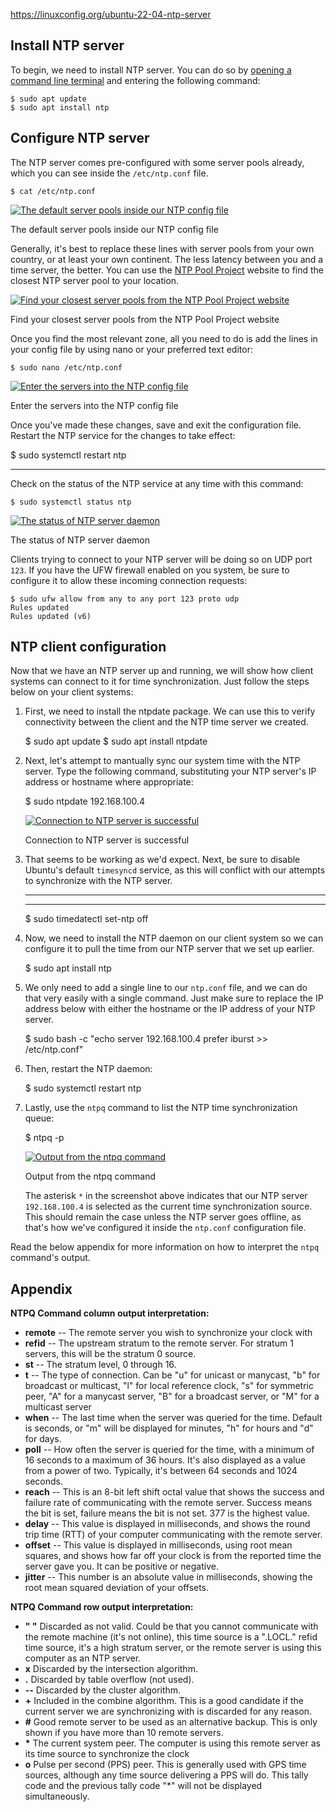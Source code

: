 https://linuxconfig.org/ubuntu-22-04-ntp-server

## Install NTP server

To begin, we need to install NTP server. You can do so by [opening a command line terminal](https://linuxconfig.org/how-to-open-a-terminal-on-ubuntu-xenial-xerus-16-04-linux) and entering the following command:

```
$ sudo apt update
$ sudo apt install ntp
```

## Configure NTP server

The NTP server comes pre-configured with some server pools already, which you can see inside the `/etc/ntp.conf` file.

```
$ cat /etc/ntp.conf
```

[![The default server pools inside our NTP config file](https://linuxconfig.org/wp-content/uploads/2022/04/01-ubuntu-22-04-ntp-server.png)](https://linuxconfig.org/wp-content/uploads/2022/04/01-ubuntu-22-04-ntp-server.png)

The default server pools inside our NTP config file

Generally, it's best to replace these lines with server pools from your own country, or at least your own continent. The less latency between you and a time server, the better. You can use the [NTP Pool Project](http://www.pool.ntp.org/zone/@) website to find the closest NTP server pool to your location.

[![Find your closest server pools from the NTP Pool Project website](https://linuxconfig.org/wp-content/uploads/2022/04/02-ubuntu-22-04-ntp-server.png)](https://linuxconfig.org/wp-content/uploads/2022/04/02-ubuntu-22-04-ntp-server.png)

Find your closest server pools from the NTP Pool Project website

Once you find the most relevant zone, all you need to do is add the lines in your config file by using nano or your preferred text editor:

```
$ sudo nano /etc/ntp.conf
```

[![Enter the servers into the NTP config file](https://linuxconfig.org/wp-content/uploads/2022/04/03-ubuntu-22-04-ntp-server.png)](https://linuxconfig.org/wp-content/uploads/2022/04/03-ubuntu-22-04-ntp-server.png)

Enter the servers into the NTP config file

Once you've made these changes, save and exit the configuration file. Restart the NTP service for the changes to take effect:

$ sudo systemctl restart ntp

---

Check on the status of the NTP service at any time with this command:

```
$ sudo systemctl status ntp
```

[![The status of NTP server daemon](https://linuxconfig.org/wp-content/uploads/2022/04/04-ubuntu-22-04-ntp-server.png)](https://linuxconfig.org/wp-content/uploads/2022/04/04-ubuntu-22-04-ntp-server.png)

The status of NTP server daemon

Clients trying to connect to your NTP server will be doing so on UDP port `123`. If you have the UFW firewall enabled on you system, be sure to configure it to allow these incoming connection requests:

```
$ sudo ufw allow from any to any port 123 proto udp
Rules updated
Rules updated (v6)
```

## NTP client configuration

Now that we have an NTP server up and running, we will show how client systems can connect to it for time synchronization. Just follow the steps below on your client systems:

1.  First, we need to install the ntpdate package. We can use this to verify connectivity between the client and the NTP time server we created.

    $ sudo apt update
    $ sudo apt install ntpdate

2.  Next, let's attempt to mantually sync our system time with the NTP server. Type the following command, substituting your NTP server's IP address or hostname where appropriate:

    $ sudo ntpdate 192.168.100.4

    [![Connection to NTP server is successful](https://linuxconfig.org/wp-content/uploads/2022/04/05-ubuntu-22-04-ntp-server.png)](https://linuxconfig.org/wp-content/uploads/2022/04/05-ubuntu-22-04-ntp-server.png)

    Connection to NTP server is successful

3.  That seems to be working as we'd expect. Next, be sure to disable Ubuntu's default `timesyncd` service, as this will conflict with our attempts to synchronize with the NTP server.

    ***

    ***

    $ sudo timedatectl set-ntp off

4.  Now, we need to install the NTP daemon on our client system so we can configure it to pull the time from our NTP server that we set up earlier.

    $ sudo apt install ntp

5.  We only need to add a single line to our `ntp.conf` file, and we can do that very easily with a single command. Just make sure to replace the IP address below with either the hostname or the IP address of your NTP server.

    $ sudo bash -c "echo server 192.168.100.4 prefer iburst >> /etc/ntp.conf"

6.  Then, restart the NTP daemon:

    $ sudo systemctl restart ntp

7.  Lastly, use the `ntpq` command to list the NTP time synchronization queue:

    $ ntpq -p

    [![Output from the ntpq command](https://linuxconfig.org/wp-content/uploads/2022/04/06-ubuntu-22-04-ntp-server.png)](https://linuxconfig.org/wp-content/uploads/2022/04/06-ubuntu-22-04-ntp-server.png)

    Output from the ntpq command

    The asterisk `*` in the screenshot above indicates that our NTP server `192.168.100.4` is selected as the current time synchronization source. This should remain the case unless the NTP server goes offline, as that's how we've configured it inside the `ntp.conf` configuration file.

Read the below appendix for more information on how to interpret the `ntpq` command's output.

## Appendix

**NTPQ Command column output interpretation:**

- **remote** -- The remote server you wish to synchronize your clock with
- **refid** -- The upstream stratum to the remote server. For stratum 1 servers, this will be the stratum 0 source.
- **st** -- The stratum level, 0 through 16.
- **t** -- The type of connection. Can be "u" for unicast or manycast, "b" for broadcast or multicast, "l" for local reference clock, "s" for symmetric peer, "A" for a manycast server, "B" for a broadcast server, or "M" for a multicast server
- **when** -- The last time when the server was queried for the time. Default is seconds, or "m" will be displayed for minutes, "h" for hours and "d" for days.
- **poll** -- How often the server is queried for the time, with a minimum of 16 seconds to a maximum of 36 hours. It's also displayed as a value from a power of two. Typically, it's between 64 seconds and 1024 seconds.
- **reach** -- This is an 8-bit left shift octal value that shows the success and failure rate of communicating with the remote server. Success means the bit is set, failure means the bit is not set. 377 is the highest value.
- **delay** -- This value is displayed in milliseconds, and shows the round trip time (RTT) of your computer communicating with the remote server.
- **offset** -- This value is displayed in milliseconds, using root mean squares, and shows how far off your clock is from the reported time the server gave you. It can be positive or negative.
- **jitter** -- This number is an absolute value in milliseconds, showing the root mean squared deviation of your offsets.

**NTPQ Command row output interpretation:**

- **" "** Discarded as not valid. Could be that you cannot communicate with the remote machine (it's not online), this time source is a ".LOCL." refid time source, it's a high stratum server, or the remote server is using this computer as an NTP server.
- **x** Discarded by the intersection algorithm.
- **.** Discarded by table overflow (not used).
- **--** Discarded by the cluster algorithm.
- **+** Included in the combine algorithm. This is a good candidate if the current server we are synchronizing with is discarded for any reason.
- **#** Good remote server to be used as an alternative backup. This is only shown if you have more than 10 remote servers.
- **\*** The current system peer. The computer is using this remote server as its time source to synchronize the clock
- **o** Pulse per second (PPS) peer. This is generally used with GPS time sources, although any time source delivering a PPS will do. This tally code and the previous tally code "\*" will not be displayed simultaneously.
